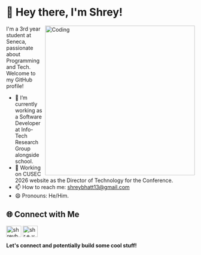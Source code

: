 <h1> 👋 Hey there, I'm Shrey!</h1>

<img align="right" alt="Coding" width="400" src="https://images-wixmp-ed30a86b8c4ca887773594c2.wixmp.com/f/07222756-2fef-4823-aece-10a685f3d77c/dasv7g5-3a7c0998-a1ff-4c6d-99f3-2fc8b834f45c.gif?token=eyJ0eXAiOiJKV1QiLCJhbGciOiJIUzI1NiJ9.eyJzdWIiOiJ1cm46YXBwOjdlMGQxODg5ODIyNjQzNzNhNWYwZDQxNWVhMGQyNmUwIiwiaXNzIjoidXJuOmFwcDo3ZTBkMTg4OTgyMjY0MzczYTVmMGQ0MTVlYTBkMjZlMCIsIm9iaiI6W1t7InBhdGgiOiJcL2ZcLzA3MjIyNzU2LTJmZWYtNDgyMy1hZWNlLTEwYTY4NWYzZDc3Y1wvZGFzdjdnNS0zYTdjMDk5OC1hMWZmLTRjNmQtOTlmMy0yZmM4YjgzNGY0NWMuZ2lmIn1dXSwiYXVkIjpbInVybjpzZXJ2aWNlOmZpbGUuZG93bmxvYWQiXX0.e8XQ_8qvYGlIyIWdlGWkozxfM4Z_HzEwPNpyaF850wQ">

I'm a 3rd year student at Seneca, passionate about Programming and Tech. Welcome to my GitHub profile!

- 🌱 I’m currently working as a Software Developer at Info-Tech Research Group alongside school.
- 💼 Working on CUSEC 2026 website as the Director of Technology for the Conference.
- 📫 How to reach me: shreybhatt13@gmail.com
- 😄 Pronouns: He/Him.

<h2>🌐 Connect with Me</h2>

<p align="left">
<a href="https://www.linkedin.com/in/shreybhatt13" target="blank"><img align="center" src="https://raw.githubusercontent.com/rahuldkjain/github-profile-readme-generator/master/src/images/icons/Social/linked-in-alt.svg" alt="shreybhatt13" height="30" width="40" /></a>
<a href="https://www.instagram.com/shr.e_y/" target="blank"><img align="center" src="https://raw.githubusercontent.com/rahuldkjain/github-profile-readme-generator/master/src/images/icons/Social/instagram.svg" alt="shr.e_y" height="30" width="40" /></a>
</p>

**Let's connect and potentially build some cool stuff!**

